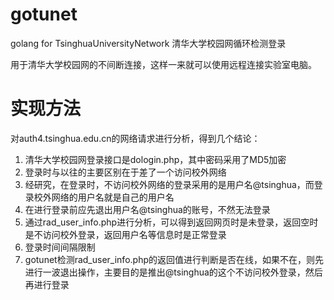 # gotunet
golang for TsinghuaUniversityNetwork 清华大学校园网循环检测登录

用于清华大学校园网的不间断连接，这样一来就可以使用远程连接实验室电脑。

# 实现方法

对auth4.tsinghua.edu.cn的网络请求进行分析，得到几个结论：

1. 清华大学校园网登录接口是dologin.php，其中密码采用了MD5加密
2. 登录时与以往的主要区别在于差了一个访问校外网络
3. 经研究，在登录时，不访问校外网络的登录采用的是用户名@tsinghua，而登录校外网络的用户名就是自己的用户名
4. 在进行登录前应先退出用户名@tsinghua的账号，不然无法登录
5. 通过rad_user_info.php进行分析，可以得到返回网页时是未登录，返回空时是不访问校外登录，返回用户名等信息时是正常登录
6. 登录时间间隔限制
6. gotunet检测rad_user_info.php的返回值进行判断是否在线，如果不在，则先进行一波退出操作，主要目的是推出@tsinghua的这个不访问校外登录，然后再进行登录
